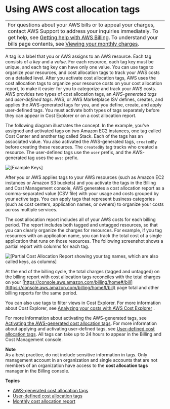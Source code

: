 # Using AWS cost allocation tags<a name="cost-alloc-tags"></a>


|  | 
| --- |
| For questions about your AWS bills or to appeal your charges, contact AWS Support to address your inquiries immediately\. To get help, see [Getting help with AWS Billing](billing-get-answers.md)\. To understand your bills page contents, see [Viewing your monthly charges](invoice.md)\. | 

A tag is a label that you or AWS assigns to an AWS resource\. Each tag consists of a *key* and a *value*\. For each resource, each tag key must be unique, and each tag key can have only one value\. You can use tags to organize your resources, and cost allocation tags to track your AWS costs on a detailed level\. After you activate cost allocation tags, AWS uses the cost allocation tags to organize your resource costs on your cost allocation report, to make it easier for you to categorize and track your AWS costs\. AWS provides two types of cost allocation tags, an *AWS\-generated tags* and *user\-defined tags*\. AWS, or AWS Marketplace ISV defines, creates, and applies the AWS\-generated tags for you, and you define, create, and apply user\-defined tags\. You must activate both types of tags separately before they can appear in Cost Explorer or on a cost allocation report\.

The following diagram illustrates the concept\. In the example, you've assigned and activated tags on two Amazon EC2 instances, one tag called Cost Center and another tag called Stack\. Each of the tags has an associated value\. You also activated the AWS\-generated tags, `createdBy` before creating these resources\. The `createdBy` tag tracks who created a resource\. The user\-defined tags use the `user` prefix, and the AWS\-generated tag uses the `aws:` prefix\.

![\[Example Keys\]](http://docs.aws.amazon.com/awsaccountbilling/latest/aboutv2/images/Tag_Example.png)

After you or AWS applies tags to your AWS resources \(such as Amazon EC2 instances or Amazon S3 buckets\) and you activate the tags in the Billing and Cost Management console, AWS generates a cost allocation report as a comma\-separated value \(CSV file\) with your usage and costs grouped by your active tags\. You can apply tags that represent business categories \(such as cost centers, application names, or owners\) to organize your costs across multiple services\.

The cost allocation report includes all of your AWS costs for each billing period\. The report includes both tagged and untagged resources, so that you can clearly organize the charges for resources\. For example, if you tag resources with an application name, you can track the total cost of a single application that runs on those resources\. The following screenshot shows a partial report with columns for each tag\.

![\[Partial Cost Allocation Report showing your tag names, which are also called keys, as columns\]](http://docs.aws.amazon.com/awsaccountbilling/latest/aboutv2/images/CostAllocationPartExampleReport.png)

At the end of the billing cycle, the total charges \(tagged and untagged\) on the billing report with cost allocation tags reconciles with the total charges on your [https://console.aws.amazon.com/billing/home#/bill](https://console.aws.amazon.com/billing/home#/bill) page total and other billing reports for the same period\. 

You can also use tags to filter views in Cost Explorer\. For more information about Cost Explorer, see [Analyzing your costs with AWS Cost Explorer](https://docs.aws.amazon.com/cost-management/latest/userguide/ce-what-is.html) \. 

 For more information about activating the AWS\-generated tags, see [Activating the AWS\-generated cost allocation tags](activate-built-in-tags.md)\. For more information about applying and activating user\-defined tags, see [User\-defined cost allocation tags](custom-tags.md)\. All tags can take up to 24 hours to appear in the Billing and Cost Management console\.

**Note**  
As a best practice, do not include sensitive information in tags\.
Only management account in an organization and single accounts that are not members of an organization have access to the **cost allocation tags** manager in the Billing console\.

**Topics**
+ [AWS\-generated cost allocation tags](aws-tags.md)
+ [User\-defined cost allocation tags](custom-tags.md)
+ [Monthly cost allocation report](configurecostallocreport.md)